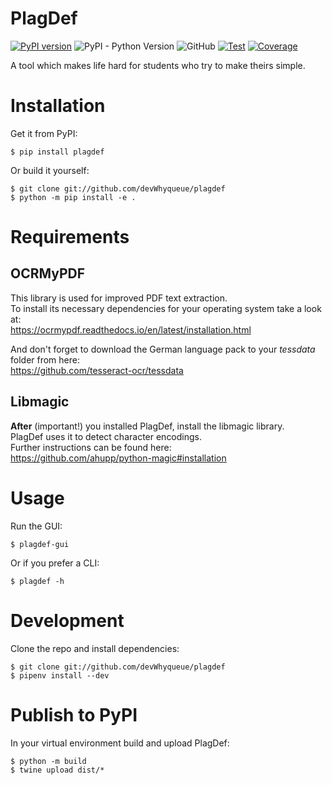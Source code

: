 # PlagDef

[![PyPI version](https://badge.fury.io/py/plagdef.svg)](https://badge.fury.io/py/plagdef)
![PyPI - Python Version](https://img.shields.io/pypi/pyversions/plagdef)
![GitHub](https://img.shields.io/github/license/devWhyqueue/plagdef)
[![Test](https://github.com/devWhyqueue/plagdef/actions/workflows/test.yml/badge.svg)](https://github.com/devWhyqueue/plagdef/actions/workflows/test.yml)
[![Coverage](https://sonarcloud.io/api/project_badges/measure?project=devWhyqueue_plagdef&metric=coverage)](https://sonarcloud.io/dashboard?id=devWhyqueue_plagdef)

A tool which makes life hard for students who try to make theirs simple.

# Installation

Get it from PyPI:

```
$ pip install plagdef
````

Or build it yourself:

```
$ git clone git://github.com/devWhyqueue/plagdef
$ python -m pip install -e .
````

# Requirements

## OCRMyPDF

This library is used for improved PDF text extraction.\
To install its necessary dependencies for your operating system take a look at:\
https://ocrmypdf.readthedocs.io/en/latest/installation.html

And don't forget to download the German language pack to your _tessdata_ folder from here:\
https://github.com/tesseract-ocr/tessdata

## Libmagic

**After** (important!) you installed PlagDef, install the libmagic library.\
PlagDef uses it to detect character encodings.\
Further instructions can be found here:\
https://github.com/ahupp/python-magic#installation

# Usage

Run the GUI:

```
$ plagdef-gui
````

Or if you prefer a CLI:

```
$ plagdef -h
````

# Development

Clone the repo and install dependencies:

```
$ git clone git://github.com/devWhyqueue/plagdef
$ pipenv install --dev
````

# Publish to PyPI

In your virtual environment build and upload PlagDef:

```
$ python -m build
$ twine upload dist/*
````

